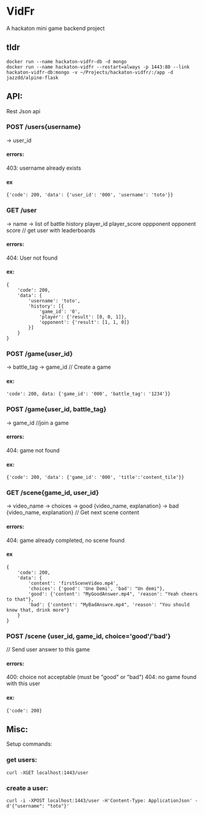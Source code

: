 # VidFr
A hackaton mini game backend project


## tldr
```
docker run --name hackaton-vidfr-db -d mongo
docker run --name hackaton-vidfr --restart=always -p 1443:80 --link hackaton-vidfr-db:mongo -v ~/Projects/hackaton-vidfr/:/app -d jazzdd/alpine-flask
```

## API:

Rest Json api

### POST /users{username}
-> user_id

#### errors:
403: username already exists

#### ex
```
{'code': 200, 'data': {'user_id': '000', 'username': 'toto'}}
```

### GET /user
-> name
-> list of battle history
    player_id
    player_score
    oppponent
    opponent score
// get user with leaderboards

#### errors:
404: User not found

#### ex:
```
{
    'code': 200,
    'data': {
        'username': 'toto',
        'history': [{
            'game_id': '0',
            'player': {'result': [0, 0, 1]},
            'opponent': {'result': [1, 1, 0]}
        }]
    }
}
```

### POST /game{user_id}
  ->   battle_tag
  ->   game_id
// Create a game

#### ex:
```
'code': 200, data: {'game_id': '000', 'battle_tag': '1234'}}
```

### POST /game{user_id, battle_tag}
  -> game_id
//join a game

#### errors:
404: game not found

#### ex:
```
{'code': 200, 'data': {'game_id': '000', 'title':'content_tile'}}
```

### GET /scene{game_id, user_id}
-> video_name
-> choices
-> good {video_name, explanation}
-> bad {video_name, explanation}
// Get next scene content

#### errors:
404: game already completed, no scene found

#### ex
```
{
    'code': 200,
    'data': {
        'content': 'firstSceneVideo.mp4',
        'choices': {'good': 'Une Demi', 'bad': "Un demi"},
        'good': {'content': "MyGoodAnswer.mp4", 'reason': "Yeah cheers to that"},
        'bad': {'content': "MyBadAnswre.mp4", 'reason': "You should know that, drink more"}
    }
}
```

### POST /scene {user_id, game_id, choice='good'/'bad'}
// Send user answer to this game

#### errors:
400: choice not acceptable (must be "good" or "bad")
404: no game found with this user

#### ex:
```
{'code': 200}
```

## Misc:
Setup commands:

### get users:
```
curl -XGET localhost:1443/user
```

### create a user:
```
curl -i -XPOST localhost:1443/user -H'Content-Type: ApplicationJson' -d'{"username": "toto"}'
```
